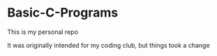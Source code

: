 Basic-C-Programs
================

This is my personal repo

It was originally intended for my coding club, but things took a change
